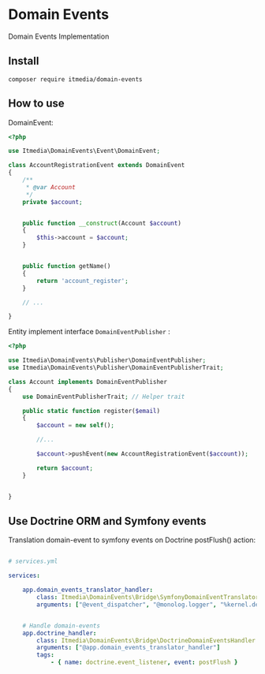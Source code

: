 Domain Events
=============

Domain Events Implementation 

Install
-------

`composer require itmedia/domain-events`


How to use
----------


DomainEvent:

```php
<?php

use Itmedia\DomainEvents\Event\DomainEvent;

class AccountRegistrationEvent extends DomainEvent
{
    /**
     * @var Account
     */
    private $account;


    public function __construct(Account $account)
    {
        $this->account = $account;
    }


    public function getName()
    {
        return 'account_register';
    }

    // ...

}

```


Entity implement interface `DomainEventPublisher` :

```php
<?php

use Itmedia\DomainEvents\Publisher\DomainEventPublisher;
use Itmedia\DomainEvents\Publisher\DomainEventPublisherTrait;

class Account implements DomainEventPublisher
{
    use DomainEventPublisherTrait; // Helper trait

    public static function register($email)
    {
        $account = new self();

        //...

        $account->pushEvent(new AccountRegistrationEvent($account));

        return $account;
    }


}

```


Use Doctrine ORM and Symfony events
-----------------------------------

Translation domain-event to symfony events on Doctrine postFlush() action:

```yml

# services.yml

services:

    app.domain_events_translator_handler:
        class: Itmedia\DomainEvents\Bridge\SymfonyDomainEventTranslatorDispatcher
        arguments: ["@event_dispatcher", "@monolog.logger", "%kernel.debug%"]


    # Handle domain-events
    app.doctrine_handler:
        class: Itmedia\DomainEvents\Bridge\DoctrineDomainEventsHandler
        arguments: ["@app.domain_events_translator_handler"]
        tags:
            - { name: doctrine.event_listener, event: postFlush }


```


